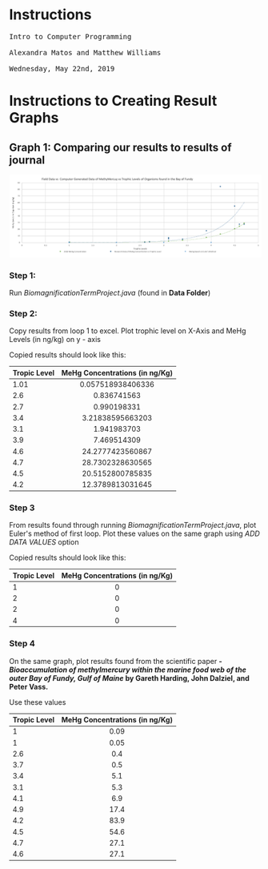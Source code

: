 # Instructions
<pre>
Intro to Computer Programming

Alexandra Matos and Matthew Williams

Wednesday, May 22nd, 2019
</pre>
# Instructions to Creating Result Graphs


## Graph 1: Comparing our results to results of journal


![Graph 1](thecomparegraph.png)


### Step 1:

Run *BiomagnificationTermProject.java* (found in **Data Folder**)

### Step 2: 

Copy results from loop 1 to excel. Plot trophic level on X-Axis and MeHg Levels (in ng/kg) on y - axis

Copied results should look like this:


| Tropic Level  | MeHg Concentrations (in ng/Kg)|
| ------------- |:-------------:|
| 1.01          | 0.057518938406336|
| 2.6           | 0.836741563      |
| 2.7           | 0.990198331     |
| 3.4           | 3.21838595663203 |
| 3.1           | 1.941983703|
| 3.9           | 7.469514309      |
| 4.6           |24.2777423560867      |
| 4.7           | 28.7302328630565 |
| 4.5           | 20.5152800785835|
| 4.2           | 12.3789813031645      |



### Step 3

From results found through running *BiomagnificationTermProject.java*, plot Euler's method of first loop. Plot these values on the same graph using *ADD DATA VALUES* option

Copied results should look like this:

| Tropic Level  | MeHg Concentrations (in ng/Kg)|
| ------------- |:-------------:|
| 1             | 0|
| 2             | 0      |
| 2             | 0     |
| 4                | 0 |


### Step 4

On the same graph, plot results found from the scientific paper **- *Bioaccumulation of methylmercury within the marine food web of the outer Bay of Fundy, Gulf of Maine* by Gareth Harding, John Dalziel, and Peter Vass.**

Use these values

| Tropic Level  | MeHg Concentrations (in ng/Kg)|
| ------------- |:-------------:|
| 1          | 0.09|
| 1           | 0.05     |
| 2.6           | 0.4   |
| 3.7           | 0.5 |
| 3.4           | 5.1|
| 3.1           |5.3      |
| 4.1           |6.9    |
| 4.9           | 17.4 |
| 4.2           | 83.9|
| 4.5           | 54.6      |
| 4.7           | 27.1 |
| 4.6           |  27.1|
